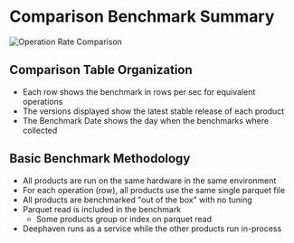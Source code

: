 # Comparison Benchmark Summary

![Operation Rate Comparison](https://storage.googleapis.com/deephaven-benchmark/compare/benchmark-summary.svg?)

## Comparison Table Organization

- Each row shows the benchmark in rows per sec for equivalent operations
- The versions displayed show the latest stable release of each product
- The Benchmark Date shows the day when the benchmarks where collected

## Basic Benchmark Methodology

- All products are run on the same hardware in the same environment
- For each operation (row), all products use the same single parquet file
- All products are benchmarked "out of the box" with no tuning
- Parquet read is included in the benchmark
   - Some products group or index on parquet read
- Deephaven runs as a service while the other products run in-process

